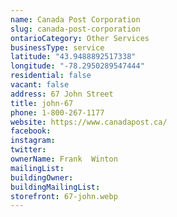 ```yaml
---
name: Canada Post Corporation
slug: canada-post-corporation
ontarioCategory: Other Services
businessType: service
latitude: "43.9488892517338"
longitude: "-78.2950289547444"
residential: false
vacant: false
address: 67 John Street
title: john-67
phone: 1-800-267-1177
website: https://www.canadapost.ca/
facebook:
instagram:
twitter:
ownerName: Frank  Winton
mailingList:
buildingOwner:
buildingMailingList:
storefront: 67-john.webp
---
```


